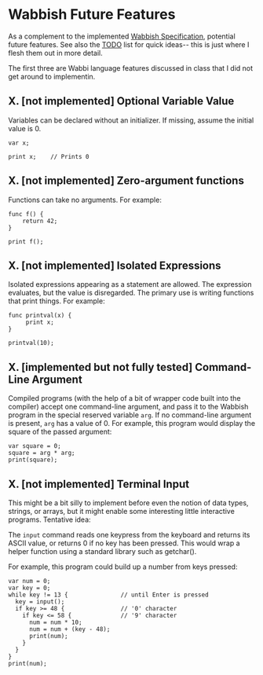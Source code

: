 # Wabbish Future Features

As a complement to the implemented [Wabbish Specification](Wabbish-Specification.md), potential future features. See also the [TODO](TODO.md) list for quick ideas-- this is just where I flesh them out in more detail.

The first three are Wabbi language features discussed in class that I did not get around to implementin.

## X. [not implemented] Optional Variable Value

Variables can be declared without an initializer.  If missing, assume the
initial value is 0.

```
var x;

print x;    // Prints 0
```

## X. [not implemented] Zero-argument functions

Functions can take no arguments. For example:

```
func f() {
    return 42;
}

print f();
```

## X. [not implemented] Isolated Expressions

Isolated expressions appearing as a statement are allowed.  The
expression evaluates, but the value is disregarded.  The primary use
is writing functions that print things. For example:

```
func printval(x) {
     print x;
}

printval(10);
```

## X. [implemented but not fully tested] Command-Line Argument

Compiled programs (with the help of a bit of wrapper code built into the compiler) accept one command-line argument, and pass it to the Wabbish program in the special reserved variable `arg`. If no command-line argument is present, `arg` has a value of 0. For example, this program would display the square of the passed argument:

```
var square = 0;
square = arg * arg;
print(square);
```

## X. [not implemented] Terminal Input

This might be a bit silly to implement before even the notion of data types, strings, or arrays, but it might enable some interesting little interactive programs. Tentative idea:

The `input` command reads one keypress from the keyboard and returns its ASCII value, or returns 0 if no key has been pressed. This would wrap a helper function using a standard library such as getchar().

For example, this program could build up a number from keys pressed:

```
var num = 0;
var key = 0;
while key != 13 {               // until Enter is pressed
  key = input();
  if key >= 48 {                // '0' character
    if key <= 58 {              // '9' character
      num = num * 10;
      num = num + (key - 48);
      print(num);
    }
  }
}
print(num);
```







